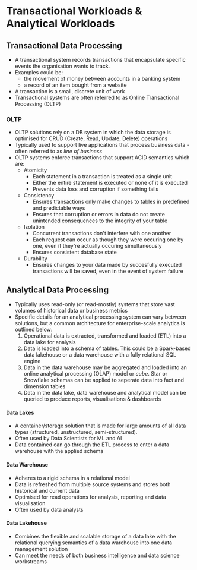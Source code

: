 # Transactional Workloads & Analytical Workloads

## Transactional Data Processing
- A transactional system records transactions that encapsulate specific events the organisation wants to track.
- Examples could be:
    - the movement of money between accounts in a banking system
    - a record of an item bought from a website
- A transaction is a small, discrete unit of work
- Transactional systems are often referred to as Online Transactional Processing (OLTP)

### OLTP
- OLTP solutions rely on a DB system in which the data storage is optimised for CRUD (Create, Read, Update, Delete) operations
- Typically used to support live applications that process business data - often referred to as _line of business_
- OLTP systems enforce transactions that support ACID semantics which are:
    - Atomicity
        - Each statement in a transaction is treated as a single unit
        - Either the entire statement is executed or none of it is executed
        - Prevents data loss and corruption if something fails 
    - Consistency
        - Ensures transactions only make changes to tables in predefined and predictable ways
        - Ensures that corruption or errors in data do not create unintended consequences to the integrity of your table
    - Isolation
        - Concurrent transactions don't interfere with one another
        - Each request can occur as though they were occuring one by one, even if they're actually occuring simultaneously
        - Ensures consistent database state
    - Durability
        - Ensures changes to your data made by succesfully executed transactions will be saved, even in the event of system failure


## Analytical Data Processing
- Typically uses read-only (or read-mostly) systems that store vast volumes of historical data or business metrics
- Specific details for an analytical processing system can vary between solutions, but a common architecture for enterprise-scale analytics is outlined below:
    1. Operational data is extracted, transformed and loaded (ETL) into a data lake for analysis
    2. Data is loaded into a schema of tables. This could be a Spark-based data lakehouse or a data warehouse with a fully relational SQL engine
    3. Data in the data warehouse may be aggregated and loaded into an online analytical processing (OLAP) model or _cube_. Star or Snowflake schemas can be applied to seperate data into fact and dimension tables
    4. Data in the data lake, data warehouse and analytical model can be queried to produce reports, visualisations & dashboards

#### Data Lakes
- A container/storage solution that is made for large amounts of all data types (structured, unstructured, semi-structured).
- Often used by Data Scientists for ML and AI 
- Data contained can go through the ETL process to enter a data warehouse with the applied schema

#### Data Warehouse
- Adheres to a rigid schema in a relational model
- Data is refreshed from multiple source systems and stores both historical and current data
- Optimised for read operations for analysis, reporting and data visualisation
- Often used by data analysts

#### Data Lakehouse
- Combines the flexible and scalable storage of a data lake with the relational querying semantics of a data warehouse into one data management solution
- Can meet the needs of both business intelligence and data science workstreams
